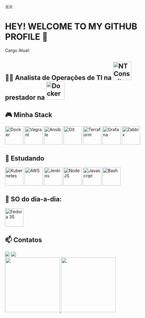 🇧🇷
# HEY! WELCOME TO MY GITHUB PROFILE 👋

Cargo Atual: 
## 🧑‍🏭 Analista de Operações de TI na <img src="https://www.google.com/url?sa=i&url=https%3A%2F%2Fntconsult.com.br%2F&psig=AOvVaw3eMCq7ZwFYtbi4XU34MkEC&ust=1674243406376000&source=images&cd=vfe&ved=0CBAQjRxqFwoTCKi1mu-w1PwCFQAAAAAdAAAAABAE" width="60" height="60" title="NTConsult"/> prestador na <img src="https://www.google.com/url?sa=i&url=https%3A%2F%2Flogospng.org%2Flogo-rede-globo%2F&psig=AOvVaw0cO6OIsEcVoVJeeINNswjG&ust=1674243598624000&source=images&cd=vfe&ved=0CBAQjRxqFwoTCKiNvcmx1PwCFQAAAAAdAAAAABAE" width="60" height="60" title="Docker"/>
 
## 🎮 Minha Stack

<div>  
  <img src="https://cdn.jsdelivr.net/gh/devicons/devicon/icons/docker/docker-original-wordmark.svg" width="60" height="60" title="Docker"/>
  <img src="https://cdn.jsdelivr.net/gh/devicons/devicon/icons/vagrant/vagrant-original.svg" width="60" height="60" title="Vagrant"/>
  <img src="https://cdn.jsdelivr.net/gh/devicons/devicon/icons/ansible/ansible-original-wordmark.svg" width="60" height="60" title="Ansible"/>
  <img src="https://cdn.jsdelivr.net/gh/devicons/devicon/icons/git/git-original-wordmark.svg" width="60" height="60" title="Git"/>
  <img src="https://cdn.jsdelivr.net/gh/devicons/devicon/icons/terraform/terraform-original-wordmark.svg" width="60" height="60" title="Terraform"/>
  <img src="https://cdn.jsdelivr.net/gh/devicons/devicon/icons/grafana/grafana-original-wordmark.svg" width="60" height="60" title="Grafana"/>
  <img src="https://symbols.getvecta.com/stencil_104/1_zabbix-icon.2cccbef4e8.svg" width="60" height="60" title="Zabbix"/>
</div>          

## 🧠 Estudando

<div>
  <img src="https://cdn.jsdelivr.net/gh/devicons/devicon/icons/kubernetes/kubernetes-plain-wordmark.svg" width="60" height="60" title="Kubernetes"/>    
  <img src="https://cdn.jsdelivr.net/gh/devicons/devicon/icons/amazonwebservices/amazonwebservices-original-wordmark.svg" width="60" height="60" title="AWS"/>
  <img src="https://cdn.jsdelivr.net/gh/devicons/devicon/icons/jenkins/jenkins-original.svg" width="60" height="60" title="Jenkins"/>
  <img src="https://cdn.jsdelivr.net/gh/devicons/devicon/icons/nodejs/nodejs-original-wordmark.svg" width="60" height="60" title="NodeJS"/>
  <img src="https://cdn.jsdelivr.net/gh/devicons/devicon/icons/javascript/javascript-plain.svg" width="60" height="60" title="Javascript"/> 
  <img src="https://cdn.jsdelivr.net/gh/devicons/devicon/icons/bash/bash-original.svg" width="60" height="60" title="Bash"/>          
</div>

 ## 🤩 SO do dia-a-dia:
 
 <img src="https://cdn.jsdelivr.net/gh/devicons/devicon/icons/fedora/fedora-original.svg" width="60" height="60" title="Fedora 35">

## 📫 Contatos

<div>
<a href="https://www.linkedin.com/in/arthurbreis" target="_blank"><img src="https://img.shields.io/badge/-LinkedIn-%230077B5?style=for-the-badge&logo=linkedin&logoColor=white" target="_blank"></a>  
<a href = "mailto:arthur_dos_reis@hotmail.com"><img src="https://img.shields.io/badge/Email-D14836?style=for-the-badge&logo=gmail&logoColor=white" target="_blank"></a>
</div>

<div>
<a href="https://github.com/arthurbreis">
<img height="180em" src="https://github-readme-stats.vercel.app/api/top-langs/?username=arthurbreis&layout=compact&langs_count=7&theme=dracula"/>
<img height="180em" src="https://github-readme-stats.vercel.app/api?username=arthurbreis&show_icons=true&theme=dracula&include_all_commits=true&count_private=true"/>
</div>
